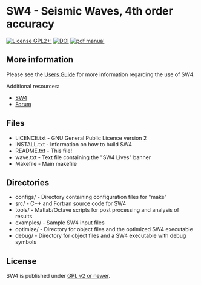 SW4 - Seismic Waves, 4th order accuracy
===========================================================
[![License GPL2+:](https://img.shields.io/badge/License-GPL%202%2B-red)](https://github.com/geodynamics/sw4/blob/master/LICENSE.txt)
[![DOI](https://zenodo.org/badge/DOI/10.5281/zenodo.8322590.svg)](https://doi.org/10.5281/zenodo.8322590)
[![pdf manual](https://img.shields.io/badge/get-PDF-green.svg)](https://github.com/geodynamics/sw4/blob/master/doc/SW4_UsersGuide.pdf)

More information
----------------
Please see the [Users Guide](https://github.com/geodynamics/sw4/blob/master/doc/SW4_UsersGuide.pdf) for more information regarding the use of SW4.

Additional resources:
- [SW4](https://geodynamics.org/resources/sw4/about)
- [Forum](https://community.geodynamics.org/c/sw4/32)


Files
-----

- LICENCE.txt -    GNU General Public Licence version 2
- INSTALL.txt  - Information on how to build SW4
- README.txt  - This file!
- wave.txt    - Text file containing the "SW4 Lives" banner
- Makefile     - Main makefile

Directories
-----------
- configs/    -  Directory containing configuration files for "make"
- src/        -  C++ and Fortran source code for SW4
- tools/       - Matlab/Octave scripts for post processing and analysis of results
- examples/   - Sample SW4 input files
- optimize/    - Directory for object files and the optimized SW4 executable
- debug/       - Directory for object files and a SW4 executable with debug symbols

License
-------

SW4 is published under [GPL v2 or newer](LICENSE.txt).


